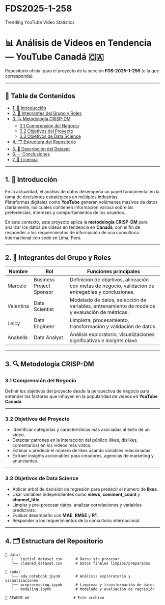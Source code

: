 # FDS2025-1-258
Trending YouTube Video Statistics
# 📊 Análisis de Videos en Tendencia — YouTube Canadá 🇨🇦

Repositorio oficial para el proyecto de la sección **FDS-2025-1-256** (o la que corresponda).

---

## 📌 Tabla de Contenidos

- [1. 🎯 Introducción](#1-🎯-introducción)
- [2. 👥 Integrantes del Grupo y Roles](#2-👥-integrantes-del-grupo-y-roles)
- [3. 🔍 Metodología CRISP-DM](#3-🔍-metodología-crisp-dm)
  - [3.1 Comprensión del Negocio](#31-comprensión-del-negocio)
  - [3.2 Objetivos del Proyecto](#32-objetivos-del-proyecto)
  - [3.3 Objetivos de Data Science](#33-objetivos-de-data-science)
- [4. 🗂️ Estructura del Repositorio](#4-🗂️-estructura-del-repositorio)
- [5. 📄 Descripción del Dataset](#5-📄-descripción-del-dataset)
- [6. ✅ Conclusiones](#6-✅-conclusiones)
- [7. 📜 Licencia](#7-📜-licencia)

---

## 1. 🎯 Introducción

En la actualidad, el análisis de datos desempeña un papel fundamental en la toma de decisiones estratégicas en múltiples industrias.  
Plataformas digitales como **YouTube** generan volúmenes masivos de datos diariamente, los cuales contienen información valiosa sobre las preferencias, intereses y comportamientos de los usuarios.

En este contexto, este proyecto aplica la **metodología CRISP-DM** para analizar los datos de videos en tendencia en **Canadá**, con el fin de responder a los requerimientos de información de una consultoría internacional con sede en Lima, Perú.

---

## 2. 👥 Integrantes del Grupo y Roles

| Nombre     | Rol                   | Funciones principales                                                   |
|------------|-----------------------|-------------------------------------------------------------------------|
| Marcelo    | Business Project Sponsor | Definición de objetivos, alineación con metas de negocio, validación de entregables y conclusiones. |
| Valentina  | Data Scientist        | Modelado de datos, selección de variables, entrenamiento de modelos y evaluación de métricas. |
| Leicy      | Data Engineer         | Limpieza, procesamiento, transformación y validación de datos.          |
| Anabella   | Data Analyst          | Análisis exploratorio, visualizaciones significativas e insights clave. |

---

## 3. 🔍 Metodología CRISP-DM

### 3.1 Comprensión del Negocio

Definir los objetivos del proyecto desde la perspectiva de negocio para entender los factores que influyen en la popularidad de videos en **YouTube Canadá**.

---

### 3.2 Objetivos del Proyecto

- Identificar categorías y características más asociadas al éxito de un video.
- Detectar patrones en la interacción del público (likes, dislikes, comentarios) en los videos más vistos.
- Estimar o predecir el número de likes usando variables relacionadas.
- Extraer insights accionables para creadores, agencias de marketing y anunciantes.

---

### 3.3 Objetivos de Data Science

- Aplicar árbol de decisión de regresión para predecir el número de **likes**.
- Usar variables independientes como **views**, **comment_count** y **channel_title**.
- Limpiar y pre-procesar datos, analizar correlaciones y variables predictivas.
- Evaluar desempeño con **MAE**, **RMSE** y **R²**.
- Responder a los requerimientos de la consultoría internacional.

---

## 4. 🗂️ Estructura del Repositorio

```plaintext
📁 data/
   ├── initial_dataset.csv      # Datos sin procesar
   └── cleaned_dataset.csv      # Datos finales limpios/preparados

📁 code/
   ├── eda_notebook.ipynb       # Análisis exploratorio y visualizaciones
   ├── preprocessing.ipynb      # Limpieza y transformación de datos
   └── modeling.ipynb           # Modelado y evaluación de regresión

📄 README.md                    # Este archivo
